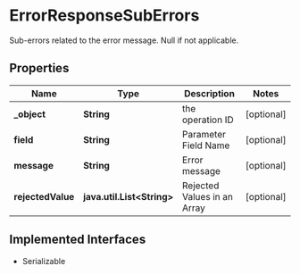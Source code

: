 

# ErrorResponseSubErrors

Sub-errors related to the error message. Null if not applicable.

## Properties

Name | Type | Description | Notes
------------ | ------------- | ------------- | -------------
**_object** | **String** | the operation ID |  [optional]
**field** | **String** | Parameter Field Name |  [optional]
**message** | **String** | Error message |  [optional]
**rejectedValue** | **java.util.List&lt;String&gt;** | Rejected Values in an Array |  [optional]


## Implemented Interfaces

* Serializable


